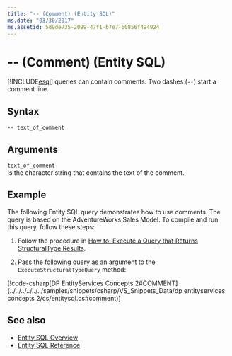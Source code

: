 ```yaml
---
title: "-- (Comment) (Entity SQL)"
ms.date: "03/30/2017"
ms.assetid: 5d9de735-2099-47f1-b7e7-60856f494924
---
```

# -- (Comment) (Entity SQL)
[!INCLUDE[esql](../../../../../../includes/esql-md.md)] queries can contain comments. Two dashes (`--`) start a comment line.  
  
## Syntax  
  
```  
-- text_of_comment  
```  
  
## Arguments  
 `text_of_comment`  
 Is the character string that contains the text of the comment.  
  
## Example  
 The following Entity SQL query demonstrates how to use comments. The query is based on the AdventureWorks Sales Model. To compile and run this query, follow these steps:  
  
1. Follow the procedure in [How to: Execute a Query that Returns StructuralType Results](../../../../../../docs/framework/data/adonet/ef/how-to-execute-a-query-that-returns-structuraltype-results.md).  
  
2. Pass the following query as an argument to the `ExecuteStructuralTypeQuery` method:  
  
 [!code-csharp[DP EntityServices Concepts 2#COMMENT](../../../../../../samples/snippets/csharp/VS_Snippets_Data/dp entityservices concepts 2/cs/entitysql.cs#comment)]  
  
## See also

- [Entity SQL Overview](../../../../../../docs/framework/data/adonet/ef/language-reference/entity-sql-overview.md)
- [Entity SQL Reference](../../../../../../docs/framework/data/adonet/ef/language-reference/entity-sql-reference.md)
